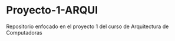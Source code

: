 # Proyecto-1-ARQUI
Repositorio enfocado en el proyecto 1 del curso de Arquitectura de Computadoras 
